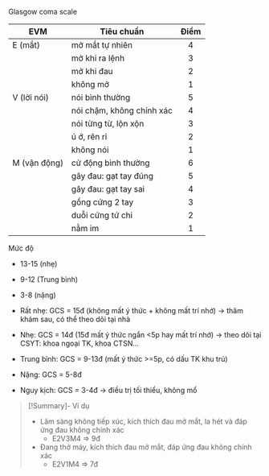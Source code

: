 Glasgow coma scale

| EVM          | Tiêu chuẩn                | Điểm |
| ------------ | ------------------------- |:----:|
| E (mắt)      | mở mắt tự nhiên           |  4   |
|              | mở khi ra lệnh            |  3   |
|              | mở khi đau                |  2   |
|              | không mở                  |  1   |
| V (lời nói)  | nói bình thường           |  5   |
|              | nói chậm, không chính xác |  4   |
|              | nói từng từ, lộn xộn      |  3   |
|              | ú ớ, rên rỉ               |  2   |
|              | không nói                 |  1   |
| M (vận động) | cử động bình thường       |  6   |
|              | gây đau: gạt tay đúng     |  5   |
|              | gây đau: gạt tay sai      |  4   |
|              | gồng cứng 2 tay           |  3   |
|              | duỗi cứng tứ chi          |  2   |
|              | nằm im                    |  1   |

Mức độ
- 13-15 (nhẹ)
- 9-12 (Trung bình)
- 3-8 (nặng)

- Rất nhẹ: GCS = 15đ (không mất ý thức + không mất trí nhớ)
	  -> thăm khám sau, có thể theo dõi tại nhà
- Nhẹ: GCS = 14đ (15đ mất ý thức ngắn <5p hay mất trí nhớ)
	  -> theo dõi tại CSYT: khoa ngoại TK, khoa CTSN...
- Trung bình: GCS = 9-13đ (mất ý thức >=5p, có dấu TK khu trú)
- Nặng: GCS = 5-8đ
- Nguy kịch: GCS = 3-4đ
	  -> điều trị tối thiểu, không mổ



> [!Summary]- Ví dụ
> - Lâm sàng không tiếp xúc, kích thích đau mở mắt, la hét và đáp ứng đau không chính xác
> 	- E2V3M4 => 9đ
> - Đang thở máy, kích thích đau mở mắt, đáp ứng đau không chính xác
> 	- E2V1M4 => 7đ

